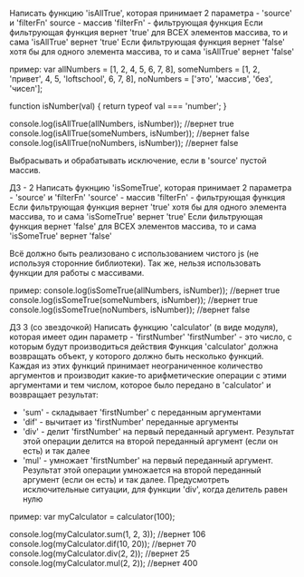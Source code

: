 Написать функцию 'isAllTrue', которая принимает 2 параметра - 'source' и 'filterFn'
source - массив
'filterFn' - фильтрующая функция
Если фильтрующая функция вернет 'true' для ВСЕХ элементов массива, то и сама 'isAllTrue' вернет 'true'
Если фильтрующая функция вернет 'false' хотя бы для одного элемента массива, то и сама 'isAllTrue' вернет 'false'

пример:
var allNumbers = [1, 2, 4, 5, 6, 7, 8],
someNumbers = [1, 2, 'привет', 4, 5, 'loftschool', 6, 7, 8],
noNumbers = ['это', 'массив', 'без', 'чисел'];

function isNumber(val) {
return typeof val === 'number';
}

console.log(isAllTrue(allNumbers, isNumber)); //вернет true
console.log(isAllTrue(someNumbers, isNumber)); //вернет false
console.log(isAllTrue(noNumbers, isNumber)); //вернет false

Выбрасывать и обрабатывать исключение, если в 'source' пустой массив.


ДЗ - 2
Написать фукнцию 'isSomeTrue', которая принимает 2 параметра - 'source' и 'filterFn'
'source' - массив
'filterFn' - фильтрующая функция
Если фильтрующая функция вернет 'true' хотя бы для одного элемента массива, то и сама 'isSomeTrue' вернет 'true'
Если фильтрующая функция вернет 'false' для ВСЕХ элементов массива, то и сама 'isSomeTrue' вернет 'false'

Всё должно быть реализовано с использованием чистого js (не используя сторонние библиотеки).
Так же, нельзя использовать функции для работы с массивами.

пример:
console.log(isSomeTrue(allNumbers, isNumber)); //вернет true
console.log(isSomeTrue(someNumbers, isNumber)); //вернет true
console.log(isSomeTrue(noNumbers, isNumber)); //вернет false


ДЗ 3 (со звездочкой)
Написать функцию 'calculator' (в виде модуля), которая имеет один параметр - 'firstNumber'
'firstNumber' - это число, с которым будут производиться действия
Функция 'calculator' должна возвращать объект, у которого должно быть несколько функций.
Каждая из этих функций принимает неограниченное количество аргументов и производит какие-то арифметические операции с этими аргументами и тем числом, которое было передано в 'calculator' и возвращает результат:
- 'sum' - складывает 'firstNumber' с переданным аргументами
- 'dif' - вычитает из 'firstNumber' переданные аргументы
- 'div' - делит 'firstNumber' на первый переданный аргумент. Результат этой операции делится на второй переданный аргумент (если он есть) и так далее
- 'mul' - умножает 'firstNumber' на первый переданный аргумент. Результат этой операции умножается на второй переданный аргумент (если он есть) и так далее.
Предусмотреть исключительные ситуации, для функции 'div', когда делитель равен нулю

пример:
var myCalculator = calculator(100);

console.log(myCalculator.sum(1, 2, 3)); //вернет 106
console.log(myCalculator.dif(10, 20)); //вернет 70
console.log(myCalculator.div(2, 2)); //вернет 25
console.log(myCalculator.mul(2, 2)); //вернет 400
